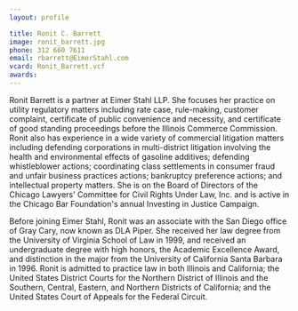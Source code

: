 ```yaml
---
layout: profile

title: Ronit C. Barrett
image: ronit_barrett.jpg
phone: 312 660 7611
email: rbarrett@EimerStahl.com
vcard: Ronit_Barrett.vcf
awards:
---
```

Ronit Barrett is a partner at Eimer Stahl LLP.  She focuses her practice on utility regulatory matters including rate case, rule-making, customer complaint, certificate of public convenience and necessity, and certificate of good standing proceedings before the Illinois Commerce Commission.  Ronit also has experience in a wide variety of commercial litigation matters including defending corporations in multi-district litigation involving the health and environmental effects of gasoline additives; defending whistleblower actions; coordinating class settlements in consumer fraud and unfair business practices actions; bankruptcy preference actions; and intellectual property matters.  She is on the Board of Directors of the Chicago Lawyers' Committee for Civil Rights Under Law, Inc. and is active in the Chicago Bar Foundation's annual Investing in Justice Campaign.

Before joining Eimer Stahl, Ronit was an associate with the San Diego office of Gray Cary, now known as DLA Piper.  She received her law degree from the University of Virginia School of Law in 1999, and received an undergraduate degree with high honors, the Academic Excellence Award, and distinction in the major from the University of California Santa Barbara in 1996.  Ronit is admitted to practice law in both Illinois and California; the United States District Courts for the Northern District of Illinois and the Southern, Central, Eastern, and Northern Districts of California; and the United States Court of Appeals for the Federal Circuit.
